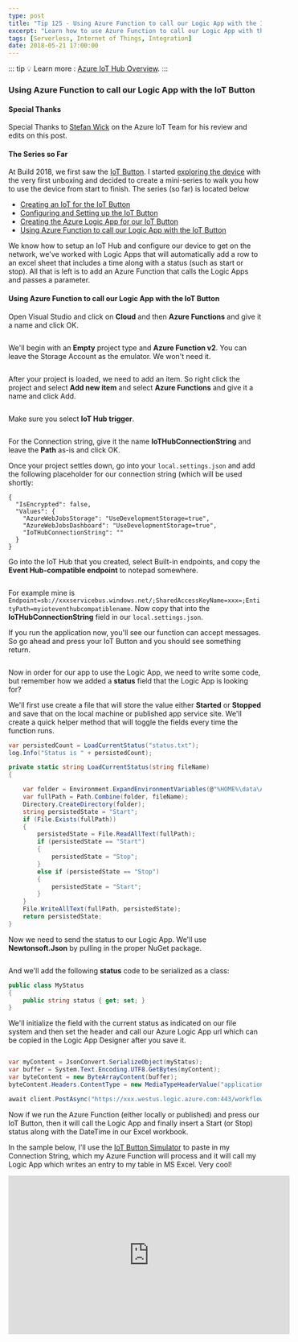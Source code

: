 ```yaml
---
type: post
title: "Tip 125 - Using Azure Function to call our Logic App with the IoT Button"
excerpt: "Learn how to use Azure Function to call our Logic App with the IoT Button"
tags: [Serverless, Internet of Things, Integration]
date: 2018-05-21 17:00:00
---
```


::: tip
:bulb: Learn more : [Azure IoT Hub Overview](https://docs.microsoft.com/azure/iot-hub/about-iot-hub?WT.mc_id=docs-azuredevtips-azureappsdev).
:::

### Using Azure Function to call our Logic App with the IoT Button

#### Special Thanks

Special Thanks to [Stefan Wick](http://twitter.com/StefanWickDev?WT.mc_id=twitter-azuredevtips-azureappsdev) on the Azure IoT Team for his review and edits on this post.

#### The Series so Far

At Build 2018, we first saw the [IoT Button](http://aka.ms/button?WT.mc_id=akams-azuredevtips-azureappsdev). I started [exploring the device](https://www.youtube.com/watch?v=OdGHWwRBf_c?WT.mc_id=youtube-azuredevtips-azureappsdev) with the very first unboxing and decided to create a mini-series to walk you how to use the device from start to finish. The series (so far) is located below

* [Creating an IoT for the IoT Button](https://microsoft.github.io/AzureTipsAndTricks/blog/tip122.html)
* [Configuring and Setting up the IoT Button](https://microsoft.github.io/AzureTipsAndTricks/blog/tip123.html)
* [Creating the Azure Logic App for our IoT Button](https://microsoft.github.io/AzureTipsAndTricks/blog/tip124.html)
* [Using Azure Function to call our Logic App with the IoT Button](https://microsoft.github.io/AzureTipsAndTricks/blog/tip125.html)

We know how to setup an IoT Hub and configure our device to get on the network, we've worked with Logic Apps that will automatically add a row to an excel sheet that includes a time along with a status (such as start or stop). All that is left is to add an Azure Function that calls the Logic Apps and passes a parameter.

#### Using Azure Function to call our Logic App with the IoT Button

Open Visual Studio and click on **Cloud** and then **Azure Functions** and give it a name and click OK.

<img :src="$withBase('/files/iotbutton22.png')">

We'll begin with an **Empty** project type and **Azure Function v2**. You can leave the Storage Account as the emulator. We won't need it.

<img :src="$withBase('/files/iotbutton23.png')">

After your project is loaded, we need to add an item. So right click the project and select **Add new item** and select **Azure Functions** and give it a name and click Add.

<img :src="$withBase('/files/iotbutton24.png')">

Make sure you select **IoT Hub trigger**.

<img :src="$withBase('/files/iotbutton25.png')">

For the Connection string, give it the name **IoTHubConnectionString** and leave the **Path** as-is and click OK.

Once your project settles down, go into your `local.settings.json` and add the following placeholder for our connection string (which will be used shortly:

```
{
  "IsEncrypted": false,
  "Values": {
    "AzureWebJobsStorage": "UseDevelopmentStorage=true",
    "AzureWebJobsDashboard": "UseDevelopmentStorage=true",
    "IoTHubConnectionString": ""
  }
}
```

Go into the IoT Hub that you created, select Built-in endpoints, and copy the **Event Hub-compatible endpoint** to notepad somewhere.

<img :src="$withBase('/files/iotbutton28.png')">

For example mine is `Endpoint=sb://xxxservicebus.windows.net/;SharedAccessKeyName=xxx=;EntityPath=myioteventhubcompatiblename`. Now copy that into the **IoTHubConnectionString** field in our  `local.settings.json`.

If you run the application now, you'll see our function can accept messages. So go ahead and press your IoT Button and you should see something return.

<img :src="$withBase('/files/iotbutton26.png')">

Now in order for our app to use the Logic App, we need to write some code, but remember how we added a **status** field that the Logic App is looking for?

We'll first use create a file that will store the value either **Started** or **Stopped** and save that on the local machine or published app service site. We'll create a quick helper method that will toggle the fields every time the function runs.

```csharp
var persistedCount = LoadCurrentStatus("status.txt");
log.Info("Status is " + persistedCount);

private static string LoadCurrentStatus(string fileName)
{

    var folder = Environment.ExpandEnvironmentVariables(@"%HOME%\data\AzureFunctionAppData");
    var fullPath = Path.Combine(folder, fileName);
    Directory.CreateDirectory(folder);
    string persistedState = "Start";
    if (File.Exists(fullPath))
    {
        persistedState = File.ReadAllText(fullPath);
        if (persistedState == "Start")
        {
            persistedState = "Stop";
        }
        else if (persistedState == "Stop")
        {
            persistedState = "Start";
        }
    }
    File.WriteAllText(fullPath, persistedState);
    return persistedState;
}
```

Now we need to send the status to our Logic App. We'll use **Newtonsoft.Json** by pulling in the proper NuGet package.

<img :src="$withBase('/files/iotbutton27.png')">

And we'll add the following **status** code to be serialized as a class:

```csharp
public class MyStatus
{
    public string status { get; set; }
}
```

We'll initialize the field with the current status as indicated on our file system and then set the header and call our Azure Logic App url which can be copied in the Logic App Designer after you save it.

<img :src="$withBase('/files/iotbutton29.png')">

```csharp
var myContent = JsonConvert.SerializeObject(myStatus);
var buffer = System.Text.Encoding.UTF8.GetBytes(myContent);
var byteContent = new ByteArrayContent(buffer);
byteContent.Headers.ContentType = new MediaTypeHeaderValue("application/json");

await client.PostAsync("https://xxx.westus.logic.azure.com:443/workflows/xxx/triggers/manual/paths/invoke?api-version=2016-10-01&sp=%2Ftriggers%2Fmanual%2Frun&sv=1.0&sig=xxx", byteContent);
```

Now if we run the Azure Function (either locally or published) and press our IoT Button, then it will call the Logic App and finally insert a Start (or Stop) status along with the DateTime in our Excel workbook.

In the sample below, I'll use the [IoT Button Simulator](https://prodiotsimulator.blob.core.windows.net/site/index.html) to paste in my Connection String, which my Azure Function will process and it will call my Logic App which writes an entry to my table in MS Excel. Very cool!

<iframe width="560" height="315" src="https://www.youtube.com/embed/-EWIbX_DfF0?rel=0" frameborder="0" allow="autoplay; encrypted-media" allowfullscreen></iframe>
